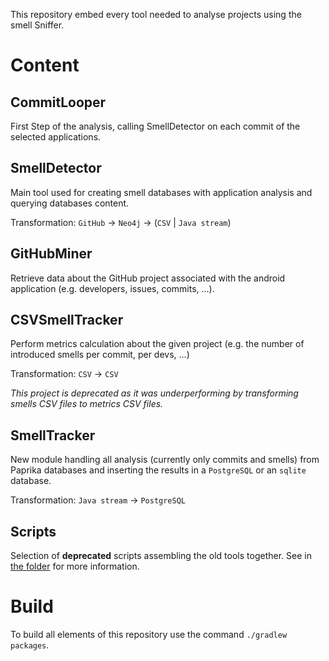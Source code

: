 This repository embed every tool needed to analyse projects using the smell Sniffer.

# Content 
## CommitLooper

First Step of the analysis, calling SmellDetector on each commit of the selected applications.

## SmellDetector

Main tool used for creating smell databases with application analysis and querying databases content.

Transformation: `GitHub` -> `Neo4j` -> (`CSV` | `Java stream`)

## GitHubMiner

Retrieve data about the GitHub project associated with the android application (e.g. developers, issues, commits, ...).

## CSVSmellTracker

Perform metrics calculation about the given project (e.g. the number of introduced smells per commit, per devs, ...)

Transformation: `CSV` -> `CSV`

*This project is deprecated as it was underperforming by transforming smells CSV files to metrics CSV files.*

## SmellTracker

New module handling all analysis (currently only commits and smells) from Paprika databases
and inserting the results in a `PostgreSQL` or an `sqlite` database. 

Transformation: `Java stream` -> `PostgreSQL`

## Scripts

Selection of **deprecated** scripts assembling the old tools together.
See in [the folder](scripts) for more information.

# Build

To build all elements of this repository use the command `./gradlew packages`.